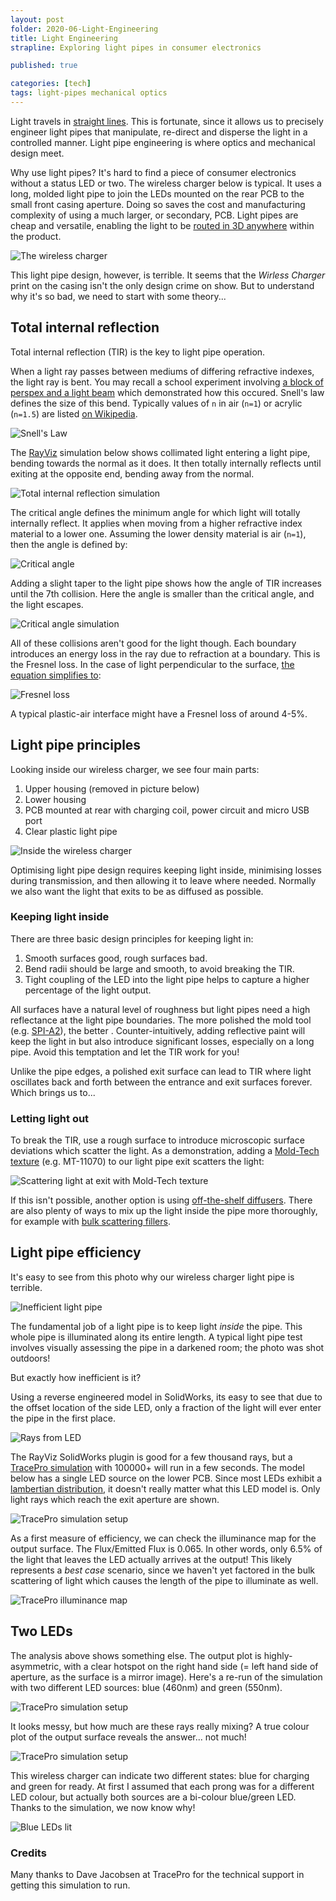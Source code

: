 ```yaml
---
layout: post
folder: 2020-06-Light-Engineering
title: Light Engineering
strapline: Exploring light pipes in consumer electronics

published: true

categories: [tech]
tags: light-pipes mechanical optics
---
```


Light travels in [straight lines](https://physics.stackexchange.com/questions/71544/why-does-light-always-travel-in-a-straight-line). This is fortunate, since it allows us to precisely engineer light pipes that manipulate, re-direct and disperse the light in a controlled manner. Light pipe engineering is where optics and mechanical design meet.

Why use light pipes? It's hard to find a piece of consumer electronics without a status LED or two. The wireless charger below is typical. It uses a long, molded light pipe to join the LEDs mounted on the rear PCB to the small front casing aperture. Doing so saves the cost and manufacturing complexity of using a much larger, or secondary, PCB. Light pipes are cheap and versatile, enabling the light to be [routed in 3D anywhere](https://www.fictiv.com/hwg/design/learn-by-example-how-to-design-light-pipes) within the product.

![The wireless charger](charger-parts.jpg)

This light pipe design, however, is terrible. It seems that the _Wirless Charger_ print on the casing isn't the only design crime on show. But to understand why it's so bad, we need to start with some theory... 

## Total internal reflection

Total internal reflection (TIR) is the key to light pipe operation.

When a light ray passes between mediums of differing refractive indexes, the light ray is bent. You may recall a school experiment involving [a block of perspex and a light beam](https://www.youtube.com/watch?v=yfawFJCRDSE) which demonstrated how this occured. Snell's law defines the size of this bend. Typically values of `n` in air (`n=1`) or acrylic (`n=1.5`) are listed [on Wikipedia](https://en.wikipedia.org/wiki/List_of_refractive_indices).

![Snell's Law](equation1.png)

The [RayViz](https://www.lambdares.com/rayviz/) simulation below shows collimated light entering a light pipe, bending towards the normal as it does. It then totally internally reflects until exiting at the opposite end, bending away from the normal.

![Total internal reflection simulation](tir-1.png)

The critical angle defines the minimum angle for which light will totally internally reflect. It applies when moving from a higher refractive index material to a lower one. Assuming the lower density material is air (`n=1`), then the angle is defined by:

![Critical angle](equation3.png)

Adding a slight taper to the light pipe shows how the angle of TIR increases until the 7th collision. Here the angle is smaller than the critical angle, and the light escapes.

![Critical angle simulation](tir-3.png)

All of these collisions aren't good for the light though. Each boundary introduces an energy loss in the ray due to refraction at a boundary. This is the Fresnel loss. In the case of light perpendicular to the surface, [the equation simplifies to](https://en.wikipedia.org/wiki/Fresnel_equations): 

![Fresnel loss](equation2.png)

A typical plastic-air interface might have a Fresnel loss of around 4-5%.

## Light pipe principles

Looking inside our wireless charger, we see four main parts:

1. Upper housing (removed in picture below)
2. Lower housing
3. PCB mounted at rear with charging coil, power circuit and micro USB port
4. Clear plastic light pipe

![Inside the wireless charger](cover_removed.jpg)

Optimising light pipe design requires keeping light inside, minimising losses during transmission, and then allowing it to leave where needed. Normally we also want the light that exits to be as diffused as possible.

### Keeping light inside

There are three basic design principles for keeping light in:

1. Smooth surfaces good, rough surfaces bad. 
1. Bend radii should be large and smooth, to avoid breaking the TIR.
1. Tight coupling of the LED into the light pipe helps to capture a higher percentage of the light output.

All surfaces have a natural level of roughness but light pipes need a high reflectance at the light pipe boundaries. The more polished the mold tool (e.g. [SPI-A2](https://www.protolabs.com/resources/design-tips/sorting-through-surface-finishes/)), the better . Counter-intuitively, adding reflective paint will keep the light in but also introduce significant losses, especially on a long pipe. Avoid this temptation and let the TIR work for you!

Unlike the pipe edges, a polished exit surface can lead to TIR where light oscillates back and forth between the entrance and exit surfaces forever. Which brings us to...

### Letting light out

To break the TIR, use a rough surface to introduce microscopic surface deviations which scatter the light. As a demonstration, adding a [Mold-Tech texture](https://upmold.com/mold-tech-texture-specifications/) (e.g. MT-11070) to our light pipe exit scatters the light: 

![Scattering light at exit with Mold-Tech texture](tir-2.png)

If this isn't possible, another option is using [off-the-shelf diffusers](https://www.luminitco.com/products/volumetric-light-shaping-diffusers). There are also plenty of ways to mix up the light inside the pipe more thoroughly, for example with [bulk scattering fillers](https://www.sabic.com). 

## Light pipe efficiency

It's easy to see from this photo why our wireless charger light pipe is terrible.

![Inefficient light pipe](light_pipe_turned_on.jpg)

The fundamental job of a light pipe is to keep light _inside_ the pipe. This whole pipe is illuminated along its entire length. A typical light pipe test involves visually assessing the pipe in a darkened room; the photo was shot outdoors!

But exactly how inefficient is it?

Using a reverse engineered model in SolidWorks, its easy to see that due to the offset location of the side LED, only a fraction of the light will ever enter the pipe in the first place. 

![Rays from LED](led-rays-source.png)

The RayViz SolidWorks plugin is good for a few thousand rays, but a [TracePro simulation](https://www.lambdares.com/tracepro/) with 100000+ will run in a few seconds. The model below has a single LED source on the lower PCB. Since most LEDs exhibit a [lambertian distribution](https://omlc.org/classroom/ece532/class1/lambertian.html), it doesn't really matter what this LED model is. Only light rays which reach the exit aperture are shown. 

![TracePro simulation setup](simulation3.jpg)

As a first measure of efficiency, we can check the illuminance map for the output surface. The Flux/Emitted Flux is 0.065. In other words, only 6.5% of the light that leaves the LED actually arrives at the output! This likely represents a _best case_ scenario, since we haven't yet factored in the bulk scattering of light which causes the length of the pipe to illuminate as well. 

![TracePro illuminance map](simulation-illuminance.jpg)

## Two LEDs

The analysis above shows something else. The output plot is highly-asymmetric, with a clear hotspot on the right hand side (= left hand side of aperture, as the surface is a mirror image). Here's a re-run of the simulation with two different LED sources: blue (460nm) and green (550nm).

![TracePro simulation setup](simulation4.jpg)

It looks messy, but how much are these rays really mixing? A true colour plot of the output surface reveals the answer... not much!

![TracePro simulation setup](simulation-truecolor.jpg)

This wireless charger can indicate two different states: blue for charging and green for ready. At first I assumed that each prong was for a different LED colour, but actually both sources are a bi-colour blue/green LED. Thanks to the simulation, we now know why!

![Blue LEDs lit](blue_leds.jpg)

### Credits 
Many thanks to Dave Jacobsen at TracePro for the technical support in getting this simulation to run.